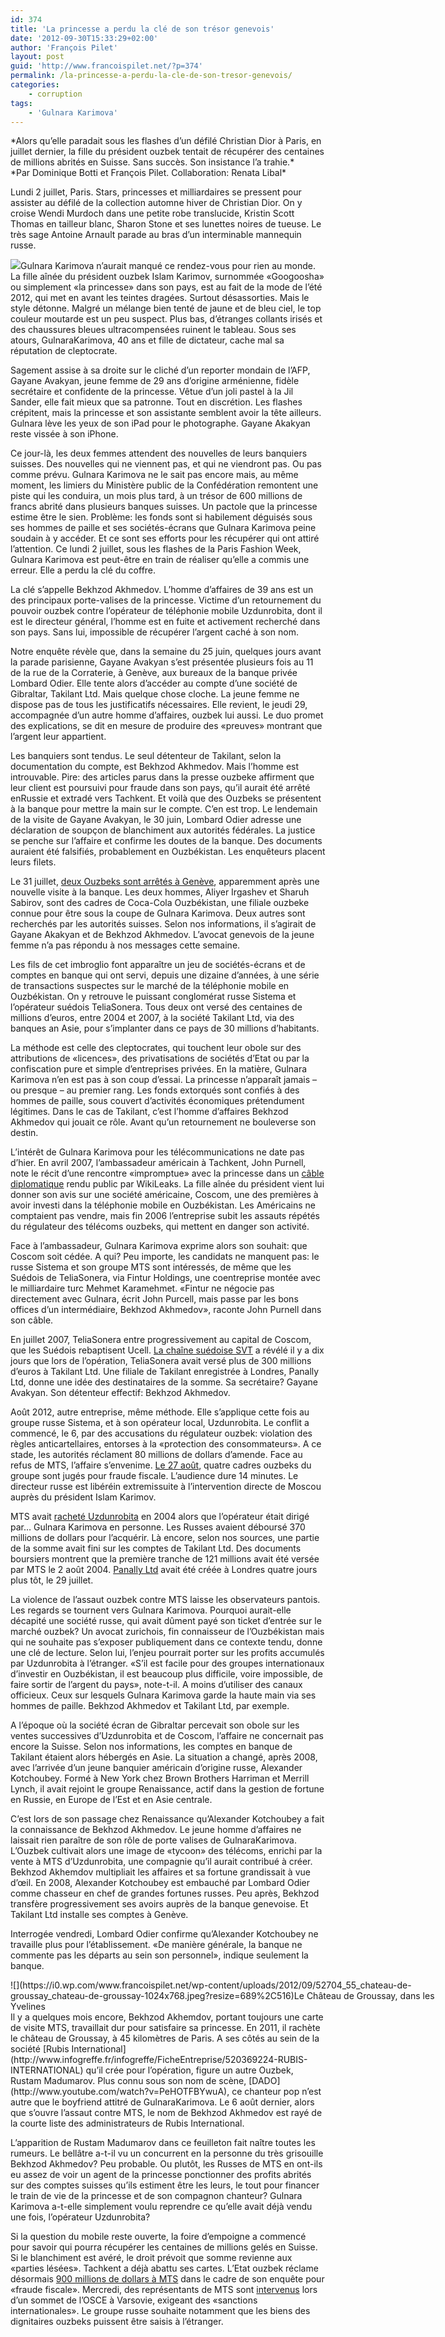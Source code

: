 ```yaml
---
id: 374
title: 'La princesse a perdu la clé de son trésor genevois'
date: '2012-09-30T15:33:29+02:00'
author: 'François Pilet'
layout: post
guid: 'http://www.francoispilet.net/?p=374'
permalink: /la-princesse-a-perdu-la-cle-de-son-tresor-genevois/
categories:
    - corruption
tags:
    - 'Gulnara Karimova'
---
```


<div>*Alors qu’elle paradait sous les flashes d’un défilé Christian Dior à Paris, en juillet dernier, la fille du président ouzbek tentait de récupérer des centaines de millions abrités en Suisse. Sans succès. Son insistance l’a trahie.*

</div>*Par Dominique Botti et François Pilet. Collaboration: Renata Libal*

  
Lundi 2 juillet, Paris. Stars, princesses et milliardaires se pressent pour assister au défilé de la collection automne hiver de Christian Dior. On y croise Wendi Murdoch dans une petite robe translucide, Kristin Scott Thomas en tailleur blanc, Sharon Stone et ses lunettes noires de tueuse. Le très sage Antoine Arnault parade au bras d’un interminable mannequin russe.

![](https://i0.wp.com/www.francoispilet.net/wp-content/uploads/2012/09/151961684-681x1024.jpeg?resize=429%2C645)Gulnara Karimova n’aurait manqué ce rendez-vous pour rien au monde. La fille aînée du président ouzbek Islam Karimov, surnommée «Googoosha» ou simplement «la princesse» dans son pays, est au fait de la mode de l’été 2012, qui met en avant les teintes dragées. Surtout désassorties. Mais le style détonne. Malgré un mélange bien tenté de jaune et de bleu ciel, le top couleur moutarde est un peu suspect. Plus bas, d’étranges collants irisés et des chaussures bleues ultracompensées ruinent le tableau. Sous ses atours, GulnaraKarimova, 40 ans et fille de dictateur, cache mal sa réputation de cleptocrate.

Sagement assise à sa droite sur le cliché d’un reporter mondain de l’AFP, Gayane Avakyan, jeune femme de 29 ans d’origine arménienne, fidèle secrétaire et confidente de la princesse. Vêtue d’un joli pastel à la Jil Sander, elle fait mieux que sa patronne. Tout en discrétion. Les flashes crépitent, mais la princesse et son assistante semblent avoir la tête ailleurs. Gulnara lève les yeux de son iPad pour le photographe. Gayane Akakyan reste vissée à son iPhone.

Ce jour-là, les deux femmes attendent des nouvelles de leurs banquiers suisses. Des nouvelles qui ne viennent pas, et qui ne viendront pas. Ou pas comme prévu. Gulnara Karimova ne le sait pas encore mais, au même moment, les limiers du Ministère public de la Confédération remontent une piste qui les conduira, un mois plus tard, à un trésor de 600 millions de francs abrité dans plusieurs banques suisses. Un pactole que la princesse estime être le sien. Problème: les fonds sont si habilement déguisés sous ses hommes de paille et ses sociétés-écrans que Gulnara Karimova peine soudain à y accéder. Et ce sont ses efforts pour les récupérer qui ont attiré l’attention. Ce lundi 2 juillet, sous les flashes de la Paris Fashion Week, Gulnara Karimova est peut-être en train de réaliser qu’elle a commis une erreur. Elle a perdu la clé du coffre.

La clé s’appelle Bekhzod Akhmedov. L’homme d’affaires de 39 ans est un des principaux porte-valises de la princesse. Victime d’un retournement du pouvoir ouzbek contre l’opérateur de téléphonie mobile Uzdunrobita, dont il est le directeur général, l’homme est en fuite et activement recherché dans son pays. Sans lui, impossible de récupérer l’argent caché à son nom.

Notre enquête révèle que, dans la semaine du 25 juin, quelques jours avant la parade parisienne, Gayane Avakyan s’est présentée plusieurs fois au 11 de la rue de la Corraterie, à Genève, aux bureaux de la banque privée Lombard Odier. Elle tente alors d’accéder au compte d’une société de Gibraltar, Takilant Ltd. Mais quelque chose cloche. La jeune femme ne dispose pas de tous les justificatifs nécessaires. Elle revient, le jeudi 29, accompagnée d’un autre homme d’affaires, ouzbek lui aussi. Le duo promet des explications, se dit en mesure de produire des «preuves» montrant que l’argent leur appartient.

Les banquiers sont tendus. Le seul détenteur de Takilant, selon la documentation du compte, est Bekhzod Akhmedov. Mais l’homme est introuvable. Pire: des articles parus dans la presse ouzbeke affirment que leur client est poursuivi pour fraude dans son pays, qu’il aurait été arrêté enRussie et extradé vers Tachkent. Et voilà que des Ouzbeks se présentent à la banque pour mettre la main sur le compte. C’en est trop. Le lendemain de la visite de Gayane Avakyan, le 30 juin, Lombard Odier adresse une déclaration de soupçon de blanchiment aux autorités fédérales. La justice se penche sur l’affaire et confirme les doutes de la banque. Des documents auraient été falsifiés, probablement en Ouzbékistan. Les enquêteurs placent leurs filets.

Le 31 juillet, [deux Ouzbeks sont arrêtés à Genève](http://www.hebdo.ch/les_ouzbeks_lavent_leur_argent_a_geneve_163224_.html), apparemment après une nouvelle visite à la banque. Les deux hommes, Aliyer Irgashev et Sharuh Sabirov, sont des cadres de Coca-Cola Ouzbékistan, une filiale ouzbeke connue pour être sous la coupe de Gulnara Karimova. Deux autres sont recherchés par les autorités suisses. Selon nos informations, il s’agirait de Gayane Akakyan et de Bekhzod Akhmedov. L’avocat genevois de la jeune femme n’a pas répondu à nos messages cette semaine.

Les fils de cet imbroglio font apparaître un jeu de sociétés-écrans et de comptes en banque qui ont servi, depuis une dizaine d’années, à une série de transactions suspectes sur le marché de la téléphonie mobile en Ouzbékistan. On y retrouve le puissant conglomérat russe Sistema et l’opérateur suédois TeliaSonera. Tous deux ont versé des centaines de millions d’euros, entre 2004 et 2007, à la société Takilant Ltd, via des banques an Asie, pour s’implanter dans ce pays de 30 millions d’habitants.

La méthode est celle des cleptocrates, qui touchent leur obole sur des attributions de «licences», des privatisations de sociétés d’Etat ou par la confiscation pure et simple d’entreprises privées. En la matière, Gulnara Karimova n’en est pas à son coup d’essai. La princesse n’apparaît jamais – ou presque – au premier rang. Les fonds extorqués sont confiés à des hommes de paille, sous couvert d’activités économiques prétendument légitimes. Dans le cas de Takilant, c’est l’homme d’affaires Bekhzod Akhmedov qui jouait ce rôle. Avant qu’un retournement ne bouleverse son destin.

L’intérêt de Gulnara Karimova pour les télécommunications ne date pas d’hier. En avril 2007, l’ambassadeur américain à Tachkent, John Purnell, note le récit d’une rencontre «impromptue» avec la princesse dans un [câble diplomatique](http://wikileaks.org/cable/2007/04/07TASHKENT769.html) rendu public par WikiLeaks. La fille aînée du président vient lui donner son avis sur une société américaine, Coscom, une des premières à avoir investi dans la téléphonie mobile en Ouzbékistan. Les Américains ne comptaient pas vendre, mais fin 2006 l’entreprise subit les assauts répétés du régulateur des télécoms ouzbeks, qui mettent en danger son activité.

Face à l’ambassadeur, Gulnara Karimova exprime alors son souhait: que Coscom soit cédée. A qui? Peu importe, les candidats ne manquent pas: le russe Sistema et son groupe MTS sont intéressés, de même que les Suédois de TeliaSonera, via Fintur Holdings, une coentreprise montée avec le milliardaire turc Mehmet Karamehmet. «Fintur ne négocie pas directement avec Gulnara, écrit John Purcell, mais passe par les bons offices d’un intermédiaire, Bekhzod Akhmedov», raconte John Purnell dans son câble.

En juillet 2007, TeliaSonera entre progressivement au capital de Coscom, que les Suédois rebaptisent Ucell. [La chaîne suédoise SVT](http://www.svt.se/ug/teliasonera-i-miljardaffar-med-diktatur) a révélé il y a dix jours que lors de l’opération, TeliaSonera avait versé plus de 300 millions d’euros à Takilant Ltd. Une filiale de Takilant enregistrée à Londres, Panally Ltd, donne une idée des destinataires de la somme. Sa secrétaire? Gayane Avakyan. Son détenteur effectif: Bekhzod Akhmedov.

Août 2012, autre entreprise, même méthode. Elle s’applique cette fois au groupe russe Sistema, et à son opérateur local, Uzdunrobita. Le conflit a commencé, le 6, par des accusations du régulateur ouzbek: violation des règles anticartellaires, entorses à la «protection des consommateurs». A ce stade, les autorités réclament 80 millions de dollars d’amende. Face au refus de MTS, l’affaire s’envenime. [Le 27 août](http://enews.fergananews.com/news.php?id=2353), quatre cadres ouzbeks du groupe sont jugés pour fraude fiscale. L’audience dure 14 minutes. Le directeur russe est libéréin extremissuite à l’intervention directe de Moscou auprès du président Islam Karimov.

MTS avait [racheté Uzdunrobita](http://www.mtsgsm.com/news/2007-06-29-26489/) en 2004 alors que l’opérateur était dirigé par… Gulnara Karimova en personne. Les Russes avaient déboursé 370 millions de dollars pour l’acquérir. Là encore, selon nos sources, une partie de la somme avait fini sur les comptes de Takilant Ltd. Des documents boursiers montrent que la première tranche de 121 millions avait été versée par MTS le 2 août 2004. [Panally Ltd](http://www.companieslist.co.uk/05193074-panally-ltd) avait été créée à Londres quatre jours plus tôt, le 29 juillet.

La violence de l’assaut ouzbek contre MTS laisse les observateurs pantois. Les regards se tournent vers Gulnara Karimova. Pourquoi aurait-elle décapité une société russe, qui avait dûment payé son ticket d’entrée sur le marché ouzbek? Un avocat zurichois, fin connaisseur de l’Ouzbékistan mais qui ne souhaite pas s’exposer publiquement dans ce contexte tendu, donne une clé de lecture. Selon lui, l’enjeu pourrait porter sur les profits accumulés par Uzdunrobita à l’étranger. «S’il est facile pour des groupes internationaux d’investir en Ouzbékistan, il est beaucoup plus difficile, voire impossible, de faire sortir de l’argent du pays», note-t-il. A moins d’utiliser des canaux officieux. Ceux sur lesquels Gulnara Karimova garde la haute main via ses hommes de paille. Bekhzod Akhmedov et Takilant Ltd, par exemple.

A l’époque où la société écran de Gibraltar percevait son obole sur les ventes successives d’Uzdunrobita et de Coscom, l’affaire ne concernait pas encore la Suisse. Selon nos informations, les comptes en banque de Takilant étaient alors hébergés en Asie. La situation a changé, après 2008, avec l’arrivée d’un jeune banquier américain d’origine russe, Alexander Kotchoubey. Formé à New York chez Brown Brothers Harriman et Merrill Lynch, il avait rejoint le groupe Renaissance, actif dans la gestion de fortune en Russie, en Europe de l’Est et en Asie centrale.

C’est lors de son passage chez Renaissance qu’Alexander Kotchoubey a fait la connaissance de Bekhzod Akhmedov. Le jeune homme d’affaires ne laissait rien paraître de son rôle de porte valises de GulnaraKarimova. L’Ouzbek cultivait alors une image de «tycoon» des télécoms, enrichi par la vente à MTS d’Uzdunrobita, une compagnie qu’il aurait contribué à créer. Bekhzod Akhemdov multipliait les affaires et sa fortune grandissait à vue d’œil. En 2008, Alexander Kotchoubey est embauché par Lombard Odier comme chasseur en chef de grandes fortunes russes. Peu après, Bekhzod transfère progressivement ses avoirs auprès de la banque genevoise. Et Takilant Ltd installe ses comptes à Genève.

Interrogée vendredi, Lombard Odier confirme qu’Alexander Kotchoubey ne travaille plus pour l’établissement. «De manière générale, la banque ne commente pas les départs au sein son personnel», indique seulement la banque.

<div class="wp-caption aligncenter" id="attachment_384" style="width: 699px">![](https://i0.wp.com/www.francoispilet.net/wp-content/uploads/2012/09/52704_55_chateau-de-groussay_chateau-de-groussay-1024x768.jpeg?resize=689%2C516)Le Château de Groussay, dans les Yvelines

</div>Il y a quelques mois encore, Bekhzod Akhemdov, portant toujours une carte de visite MTS, travaillait dur pour satisfaire sa princesse. En 2011, il rachète le château de Groussay, à 45 kilomètres de Paris. A ses côtés au sein de la société [Rubis International](http://www.infogreffe.fr/infogreffe/FicheEntreprise/520369224-RUBIS-INTERNATIONAL) qu’il crée pour l’opération, figure un autre Ouzbek, Rustam Madumarov. Plus connu sous son nom de scène, [DADO](http://www.youtube.com/watch?v=PeHOTFBYwuA), ce chanteur pop n’est autre que le boyfriend attitré de GulnaraKarimova. Le 6 août dernier, alors que s’ouvre l’assaut contre MTS, le nom de Bekhzod Akhmedov est rayé de la courte liste des administrateurs de Rubis International.

L’apparition de Rustam Madumarov dans ce feuilleton fait naître toutes les rumeurs. Le bellâtre a-t-il vu un concurrent en la personne du très grisouille Bekhzod Akhmedov? Peu probable. Ou plutôt, les Russes de MTS en ont-ils eu assez de voir un agent de la princesse ponctionner des profits abrités sur des comptes suisses qu’ils estiment être les leurs, le tout pour financer le train de vie de la princesse et de son compagnon chanteur? Gulnara Karimova a-t-elle simplement voulu reprendre ce qu’elle avait déjà vendu une fois, l’opérateur Uzdunrobita?

Si la question du mobile reste ouverte, la foire d’empoigne a commencé pour savoir qui pourra récupérer les centaines de millions gelés en Suisse. Si le blanchiment est avéré, le droit prévoit que somme revienne aux «parties lésées». Tachkent a déjà abattu ses cartes. L’Etat ouzbek réclame désormais [900 millions de dollars à MTS](http://www.reuters.com/article/2012/08/24/mts-uzbekistan-licence-idUSL6E8JNI6120120824) dans le cadre de son enquête pour «fraude fiscale». Mercredi, des représentants de MTS sont [intervenus](http://www.mtsgsm.com/blog/post/2012/09/14/MTS-STATEMENT-AT-THE-OSCE-XX-ECONOMIC-AND-ENVIRONMENTAL-FORUM-.aspx) lors d’un sommet de l’OSCE à Varsovie, exigeant des «sanctions internationales». Le groupe russe souhaite notamment que les biens des dignitaires ouzbeks puissent être saisis à l’étranger.